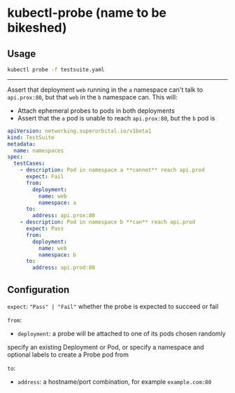 # kubectl-probe (name to be bikeshed)

## Usage

```bash
kubectl probe -f testsuite.yaml
```

---
Assert that deployment `web` running in the `a` namespace can't talk to `api.prox:80`, but that `web` in the `b` namespace can.
This will:

- Attach ephemeral probes to pods in both deployments
- Assert that the `a` pod is unable to reach `api.prox:80`, but the `b` pod is

```yaml
apiVersion: networking.superorbital.io/v1beta1
kind: TestSuite
metadata:
  name: namespaces
spec:
  testCases:
    - description: Pod in namespace a **cannot** reach api.prod
      expect: Fail
      from:
        deployment:
          name: web
          namespace: a
      to:
        address: api.prox:80
    - description: Pod in namespace b **can** reach api.prod
      expect: Pass
      from:
        deployment:
          name: web
          namespace: b
      to:
        address: api.prod:80

```

## Configuration

`expect`: `"Pass" | "Fail"` whether the probe is expected to succeed or fail

`from`:

- `deployment`: a probe will be attached to one of its pods chosen randomly

 specify an existing Deployment or Pod, or specify a namespace and optional labels to create a Probe pod from

`to`:

- `address`: a hostname/port combination, for example `example.com:80`